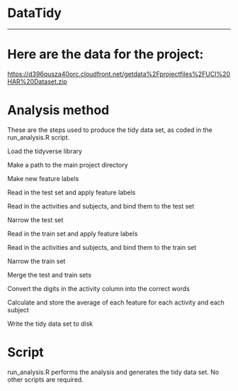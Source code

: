 # DataTidy

---

# Here are the data for the project: 

https://d396qusza40orc.cloudfront.net/getdata%2Fprojectfiles%2FUCI%20HAR%20Dataset.zip

# Analysis method

These are the steps used to produce the tidy data set, as coded in the run_analysis.R script.

Load the tidyverse library

Make a path to the main project directory

Make new feature labels

Read in the test set and apply feature labels

Read in the activities and subjects, and bind them to the test set

Narrow the test set

Read in the train set and apply feature labels

Read in the activities and subjects, and bind them to the train set

Narrow the train set

Merge the test and train sets

Convert the digits in the activity column into the correct words

Calculate and store the average of each feature for each activity and each subject

Write the tidy data set to disk

# Script
run_analysis.R performs the analysis and generates the tidy data set. No other scripts are required.
